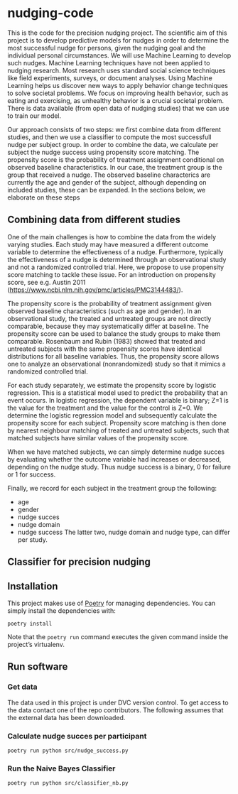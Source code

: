 # nudging-code
This is the code for the precision nudging project. The scientific aim of this project is to develop predictive models for nudges in order to determine the most successful nudge for persons, given the nudging goal and the individual personal circumstances. We will use Machine Learning to develop such nudges. Machine Learning techniques have not been applied to nudging research. Most research uses standard social science techniques like field experiments, surveys, or document analyses. Using Machine Learning helps us discover new ways to apply behavior change techniques to solve societal problems. We focus on improving health behavior, such as eating and exercising, as unhealthy behavior is a crucial societal problem. There is data available (from open data of nudging studies) that we can use to train our model. 

Our approach consists of two steps: we first combine data from different studies, and then we use a classifier to compute the most successfull nudge per subject group. In order to combine the data, we calculate per subject the nudge success using propensity score matching. The propensity score is the probability of treatment assignment conditional on observed baseline characteristics. In our case, the treatment group is the group that received a nudge. The observed baseline characterics are currently the age and gender of the subject, although depending on included studies, these can be expanded. In the sections below, we elaborate on these steps

## Combining data from different studies
One of the main challenges is how to combine the data from the widely varying studies. Each study may have measured a different outcome variable to determine the effectiveness of a nudge. Furthermore, typically the effectiveness of a nudge is determined through an observational study and not a randomized controlled trial. Here, we propose to use propensity score matching to tackle these issue. For an introduction on propensity score, see e.g. Austin 2011 (https://www.ncbi.nlm.nih.gov/pmc/articles/PMC3144483/).

The propensity score is the probability of treatment assignment given observed baseline characteristics (such as age and gender). In an observational study, the treated and untreated groups are not directly comparable, because they may systematically differ at baseline. The propensity score can be used to balance the study groups to make them comparable. Rosenbaum and Rubin (1983) showed that treated and untreated subjects with the same propensity scores have identical distributions for all baseline variables. Thus, the propensity score allows one to analyze an observational (nonrandomized) study so that it mimics a randomized controlled trial.

For each study separately, we estimate the propensity score by logistic regression. This is a statistical model used to predict the probability that an event occurs. In logistic regression, the dependent variable is binary; Z=1 is the value for the treatment and the value for the control is Z=0. We determine the logistic regression model and subsequently calculate the propensity score for each subject. Propensity score matching is then done by nearest neighbour matching of treated and untreated subjects, such that matched subjects have similar values of the propensity score.

When we have matched subjects, we can simply determine nudge succes by evaluating whether the outcome variable had increases or decreased, depending on the nudge study. Thus nudge success is a binary, 0 for failure or 1 for success.

Finally, we record for each subject in the treatment group the following:
- age
- gender
- nudge succes 
- nudge domain
- nudge success
The latter two, nudge domain and nudge type, can differ per study.

## Classifier for precision nudging





## Installation
This project makes use of [Poetry](https://python-poetry.org/) for managing dependencies. You can simply install the dependencies with: 

`poetry install`

Note that the `poetry run` command executes the given command inside the project’s virtualenv.

## Run software

### Get data
The data used in this project is under DVC version control. To get access to the data contact one of the repo contributors. The following assumes that the external data has been downloaded.

### Calculate nudge succes per participant
`poetry run python src/nudge_success.py`

### Run the Naive Bayes Classifier  
`poetry run python src/classifier_nb.py`
